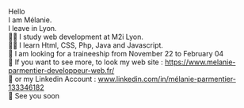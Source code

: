 Hello  
I am Mélanie.  
I leave in Lyon.  
👩‍🏫 I study web development at M2i Lyon.  
👩‍💻 I learn Html, CSS, Php, Java and Javascript.  
🔎 I am looking for a traineeship from November 22 to February 04  
🔗 If you want to see more, to look my web site : https://www.melanie-parmentier-developpeur-web.fr/   
📶 or my Linkedin Account : www.linkedin.com/in/mélanie-parmentier-133346182  
👋 See you soon
